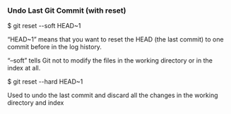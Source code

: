 ### Undo Last Git Commit (with reset)

$ git reset --soft HEAD~1

“HEAD~1” means that you want to reset the HEAD (the last commit) to one commit before in the log history.

“–soft” tells Git not to modify the files in the working directory or in the index at all.

$ git reset --hard HEAD~1

Used to undo the last commit and discard all the changes in the working directory and index